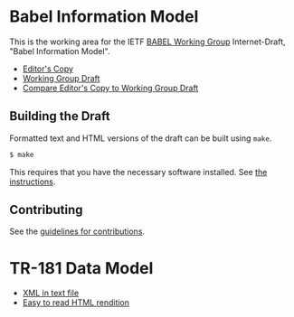 # Babel Information Model

This is the working area for the IETF [BABEL Working Group](https://datatracker.ietf.org/wg/babel/documents/) Internet-Draft, "Babel Information Model".

* [Editor's Copy](https://bhstark2.github.io/babel-information-model/draft-ietf-babel-information-model.html)
* [Working Group Draft](https://tools.ietf.org/html/draft-ietf-babel-information-model)
* [Compare Editor's Copy to Working Group Draft](https://tools.ietf.org//rfcdiff?url1=https://tools.ietf.org/id/draft-ietf-babel-information-model-03.txt&url2=https://bhstark2.github.io/babel-information-model/draft-ietf-babel-information-model.txt)

## Building the Draft

Formatted text and HTML versions of the draft can be built using `make`.

```sh
$ make
```

This requires that you have the necessary software installed.  See
[the instructions](https://github.com/martinthomson/i-d-template/blob/master/doc/SETUP.md).


## Contributing

See the
[guidelines for contributions](https://github.com/bhstark2/babel-information-model/blob/master/CONTRIBUTING.md).

# TR-181 Data Model

* [XML in text file](https://bhstark2.github.io/babel-information-model/tr-181-2-babel.txt)
* [Easy to read HTML rendition](https://bhstark2.github.io/babel-information-model/cwmp-babel-diffs.html)


